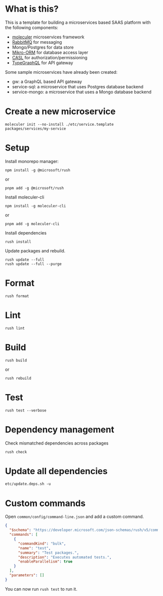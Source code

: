 # What is this?

This is a template for building a microservices based SAAS platform with the following components:

- [moleculer](https://moleculer.services) microservices framework
- [RabbitMQ](https://www.rabbitmq.com) for messaging
- Mongo/Postgres for data store
- [Mikro-ORM](https://mikro-orm.io) for database access layer
- [CASL](https://casl.js.org/v5/en) for authorization/permissioning
- [TypeGraphQL](https://typegraphql.com) for API gateway

Some sample microservices have already been created:

- gw: a GraphQL based API gateway
- service-sql: a microservice that uses Postgres database backend
- service-mongo: a microservice that uses a Mongo database backend

# Create a new microservice

```
moleculer init --no-install ./etc/service.template packages/services/my-service
```

# Setup

Install monorepo manager:

```
npm install -g @microsoft/rush
```

or

```
pnpm add -g @microsoft/rush
```

Install moleculer-cli

```
npm install -g moleculer-cli
```

or

```
pnpm add -g moleculer-cli
```

Install dependencies

```
rush install
```

Update packages and rebuild.

```
rush update --full
rush update --full --purge
```

# Format

```
rush format
```

# Lint

```
rush lint
```

# Build

```
rush build
```

or

```
rush rebuild
```

# Test

```
rush test --verbose
```

# Dependency management

Check mismatched dependencies across packages

```
rush check
```

# Update all dependencies

```
etc/update.deps.sh -u
```

# Custom commands

Open `common/config/command-line.json` and add a custom command.

```json
{
  "$schema": "https://developer.microsoft.com/json-schemas/rush/v5/command-line.schema.json",
  "commands": [
    {
      "commandKind": "bulk",
      "name": "test",
      "summary": "Test packages.",
      "description": "Executes automated tests.",
      "enableParallelism": true
    }
  ],
  "parameters": []
}
```

You can now run `rush test` to run it.

